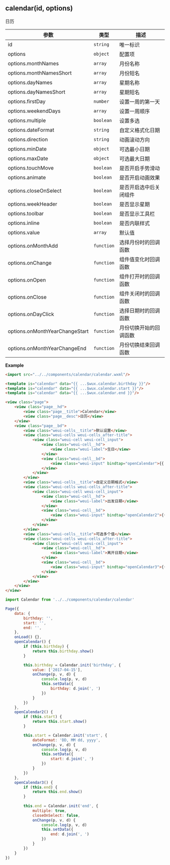 ## calendar(id, options)
日历

| 参数 | 类型 | 描述 |
| --- | --- | --- |
| id | <code>string</code> | 唯一标识 |
| options | <code>object</code> | 配置项 |
| options.monthNames | <code>array</code> | 月份名称 |
| options.monthNamesShort | <code>array</code> | 月份短名 |
| options.dayNames | <code>array</code> | 星期名称 |
| options.dayNamesShort | <code>array</code> | 星期短名 |
| options.firstDay | <code>number</code> | 设置一周的第一天 |
| options.weekendDays | <code>array</code> | 设置一周顺序 |
| options.multiple | <code>boolean</code> | 设置多选 |
| options.dateFormat | <code>string</code> | 自定义格式化日期 |
| options.direction | <code>string</code> | 动画滚动方向 |
| options.minDate | <code>object</code> | 可选最小日期 |
| options.maxDate | <code>object</code> | 可选最大日期 |
| options.touchMove | <code>boolean</code> | 是否开启手势滑动 |
| options.animate | <code>boolean</code> | 是否开启动画效果 |
| options.closeOnSelect | <code>boolean</code> | 是否开启选中后关闭组件 |
| options.weekHeader | <code>boolean</code> | 是否显示星期 |
| options.toolbar | <code>boolean</code> | 是否显示工具栏 |
| options.inline | <code>boolean</code> | 是否内联样式 |
| options.value | <code>array</code> | 默认值 |
| options.onMonthAdd | <code>function</code> | 选择月份时的回调函数 |
| options.onChange | <code>function</code> | 组件值变化时回调函数 |
| options.onOpen | <code>function</code> | 组件打开时的回调函数 |
| options.onClose | <code>function</code> | 组件关闭时的回调函数 |
| options.onDayClick | <code>function</code> | 选择日期时的回调函数 |
| options.onMonthYearChangeStart | <code>function</code> | 月份切换开始的回调函数 |
| options.onMonthYearChangeEnd | <code>function</code> | 月份切换结束回调函数 |

**Example**  
```html
<import src="../../components/calendar/calendar.wxml"/>

<template is="calendar" data="{{ ...$wux.calendar.birthday }}"/>
<template is="calendar" data="{{ ...$wux.calendar.start }}"/>
<template is="calendar" data="{{ ...$wux.calendar.end }}"/>

<view class="page">
    <view class="page__hd">
        <view class="page__title">Calendar</view>
        <view class="page__desc">日历</view>
    </view>
    <view class="page__bd">
        <view class="weui-cells__title">默认设置</view>
        <view class="weui-cells weui-cells_after-title">
            <view class="weui-cell weui-cell_input">
                <view class="weui-cell__hd">
                    <view class="weui-label">生日</view>
                </view>
                <view class="weui-cell__bd">
                    <view class="weui-input" bindtap="openCalendar">{{ birthday || 'Your birth date' }}</view>
                </view>
            </view>
        </view>
        <view class="weui-cells__title">自定义日期格式</view>
        <view class="weui-cells weui-cells_after-title">
            <view class="weui-cell weui-cell_input">
                <view class="weui-cell__hd">
                    <view class="weui-label">出发日期</view>
                </view>
                <view class="weui-cell__bd">
                    <view class="weui-input" bindtap="openCalendar2">{{ start || 'Select date' }}</view>
                </view>
            </view>
        </view>
        <view class="weui-cells__title">可选多个值</view>
        <view class="weui-cells weui-cells_after-title">
            <view class="weui-cell weui-cell_input">
                <view class="weui-cell__hd">
                    <view class="weui-label">离开日期</view>
                </view>
                <view class="weui-cell__bd">
                    <view class="weui-input" bindtap="openCalendar3">{{ end || 'Select multiple dates' }}</view>
                </view>
            </view>
        </view>
    </view>
</view>
```

```js
import Calendar from '../../components/calendar/calendar'

Page({
    data: {
        birthday: '', 
        start: '', 
        end: '', 
    },
	onLoad() {},
    openCalendar() {
        if (this.birthday) {
            return this.birthday.show()
        }

        this.birthday = Calendar.init('birthday', {
            value: ['2017-04-15'], 
            onChange(p, v, d) {
                console.log(p, v, d)
                this.setData({
                    birthday: d.join(', ')
                })
            }
        })
    },
    openCalendar2() {
        if (this.start) {
            return this.start.show()
        }

        this.start = Calendar.init('start', {
            dateFormat: 'DD, MM dd, yyyy', 
            onChange(p, v, d) {
                console.log(p, v, d)
                this.setData({
                    start: d.join(', ')
                })
            }
        })
    },
    openCalendar3() {
        if (this.end) {
            return this.end.show()
        }
        
        this.end = Calendar.init('end', {
            multiple: true, 
            closeOnSelect: false, 
            onChange(p, v, d) {
                console.log(p, v, d)
                this.setData({
                    end: d.join(', ')
                })
            }
        })
    }
})
```